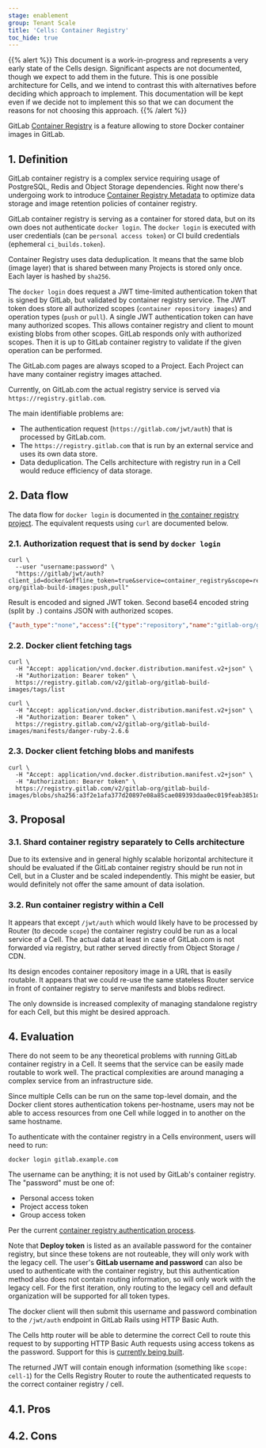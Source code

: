 ```yaml
---
stage: enablement
group: Tenant Scale
title: 'Cells: Container Registry'
toc_hide: true
---
```


{{% alert %}}
This document is a work-in-progress and represents a very early state of the
Cells design. Significant aspects are not documented, though we expect to add
them in the future. This is one possible architecture for Cells, and we intend to
contrast this with alternatives before deciding which approach to implement.
This documentation will be kept even if we decide not to implement this so that
we can document the reasons for not choosing this approach.
{{% /alert %}}

GitLab [Container Registry](https://docs.gitlab.com/ee/user/packages/container_registry/index.html) is a feature allowing to store Docker container images in GitLab.

## 1. Definition

GitLab container registry is a complex service requiring usage of PostgreSQL, Redis and Object Storage dependencies.
Right now there's undergoing work to introduce [Container Registry Metadata](../../container_registry_metadata_database/) to optimize data storage and image retention policies of container registry.

GitLab container registry is serving as a container for stored data, but on its own does not authenticate `docker login`.
The `docker login` is executed with user credentials (can be `personal access token`) or CI build credentials (ephemeral `ci_builds.token`).

Container Registry uses data deduplication.
It means that the same blob (image layer) that is shared between many Projects is stored only once.
Each layer is hashed by `sha256`.

The `docker login` does request a JWT time-limited authentication token that is signed by GitLab, but validated by container registry service.
The JWT token does store all authorized scopes (`container repository images`) and operation types (`push` or `pull`).
A single JWT authentication token can have many authorized scopes.
This allows container registry and client to mount existing blobs from other scopes.
GitLab responds only with authorized scopes.
Then it is up to GitLab container registry to validate if the given operation can be performed.

The GitLab.com pages are always scoped to a Project.
Each Project can have many container registry images attached.

Currently, on GitLab.com the actual registry service is served via `https://registry.gitlab.com`.

The main identifiable problems are:

- The authentication request (`https://gitlab.com/jwt/auth`) that is processed by GitLab.com.
- The `https://registry.gitlab.com` that is run by an external service and uses its own data store.
- Data deduplication. The Cells architecture with registry run in a Cell would reduce efficiency of data storage.

## 2. Data flow

The data flow for `docker login` is documented in [the container registry project](https://gitlab.com/gitlab-org/container-registry/-/blob/master/docs/auth-request-flow.md#login). The equivalent requests using `curl` are documented below.

### 2.1. Authorization request that is send by `docker login`

```shell
curl \
  --user "username:password" \
  "https://gitlab/jwt/auth?client_id=docker&offline_token=true&service=container_registry&scope=repository:gitlab-org/gitlab-build-images:push,pull"
```

Result is encoded and signed JWT token. Second base64 encoded string (split by `.`) contains JSON with authorized scopes.

```json
{"auth_type":"none","access":[{"type":"repository","name":"gitlab-org/gitlab-build-images","actions":["pull"]}],"jti":"61ca2459-091c-4496-a3cf-01bac51d4dc8","aud":"container_registry","iss":"omnibus-gitlab-issuer","iat":1669309469,"nbf":166}
```

### 2.2. Docker client fetching tags

```shell
curl \
  -H "Accept: application/vnd.docker.distribution.manifest.v2+json" \
  -H "Authorization: Bearer token" \
  https://registry.gitlab.com/v2/gitlab-org/gitlab-build-images/tags/list

curl \
  -H "Accept: application/vnd.docker.distribution.manifest.v2+json" \
  -H "Authorization: Bearer token" \
  https://registry.gitlab.com/v2/gitlab-org/gitlab-build-images/manifests/danger-ruby-2.6.6
```

### 2.3. Docker client fetching blobs and manifests

```shell
curl \
  -H "Accept: application/vnd.docker.distribution.manifest.v2+json" \
  -H "Authorization: Bearer token" \
  https://registry.gitlab.com/v2/gitlab-org/gitlab-build-images/blobs/sha256:a3f2e1afa377d20897e08a85cae089393daa0ec019feab3851d592248674b416
```

## 3. Proposal

### 3.1. Shard container registry separately to Cells architecture

Due to its extensive and in general highly scalable horizontal architecture it should be evaluated if the GitLab container registry should be run not in Cell, but in a Cluster and be scaled independently.
This might be easier, but would definitely not offer the same amount of data isolation.

### 3.2. Run container registry within a Cell

It appears that except `/jwt/auth` which would likely have to be processed by Router (to decode `scope`) the container registry could be run as a local service of a Cell.
The actual data at least in case of GitLab.com is not forwarded via registry, but rather served directly from Object Storage / CDN.

Its design encodes container repository image in a URL that is easily routable.
It appears that we could re-use the same stateless Router service in front of container registry to serve manifests and blobs redirect.

The only downside is increased complexity of managing standalone registry for each Cell, but this might be desired approach.

## 4. Evaluation

There do not seem to be any theoretical problems with running GitLab container registry in a Cell.
It seems that the service can be easily made routable to work well.
The practical complexities are around managing a complex service from an infrastructure side.

Since multiple Cells can be run on the same top-level domain, and the Docker client stores authentication tokens per-hostname, users may not be able to access resources from one Cell while logged in to another on the same hostname.

To authenticate with the container registry in a Cells environment, users will need to run:

```shell
docker login gitlab.example.com
```

The username can be anything; it is not used by GitLab's container registry. The "password" must be one of:

- Personal access token
- Project access token
- Group access token

Per the current [container registry authentication process](https://docs.gitlab.com/ee/user/packages/container_registry/authenticate_with_container_registry.html).

Note that **Deploy token** is listed as an available password for the container registry, but since these tokens are not routeable, they will only work with the legacy cell. The user's **GitLab username and password** can also be used to authenticate with the container registry, but this authentication method also does not contain routing information, so will only work with the legacy cell. For the first iteration, only routing to the legacy cell and default organization will be supported for all token types.

The docker client will then submit this username and password combination to the `/jwt/auth` endpoint in GitLab Rails using HTTP Basic Auth.

The Cells http router will be able to determine the correct Cell to route this request to by supporting HTTP Basic Auth requests using access tokens as the password. Support for this is [currently being built](https://gitlab.com/gitlab-org/cells/http-router/-/issues/138).

The returned JWT will contain enough information (something like `scope: cell-1`) for the Cells Registry Router to route the authenticated requests to the correct container registry / cell.

## 4.1. Pros

## 4.2. Cons
